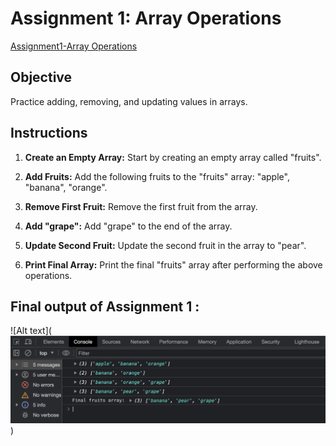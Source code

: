 # Assignment 1: Array Operations

[Assignment1-Array Operations](Assignment1-ArrayOperations.js)

## Objective

Practice adding, removing, and updating values in arrays.

## Instructions

1. **Create an Empty Array:** Start by creating an empty array called "fruits".

2. **Add Fruits:** Add the following fruits to the "fruits" array: "apple", "banana", "orange".

3. **Remove First Fruit:** Remove the first fruit from the array.

4. **Add "grape":** Add "grape" to the end of the array.

5. **Update Second Fruit:** Update the second fruit in the array to "pear".

6. **Print Final Array:** Print the final "fruits" array after performing the above operations.

## Final output of Assignment 1 :
![Alt text](![Alt text](<Screenshot 2023-08-09 at 9.18.34 AM.png>))
